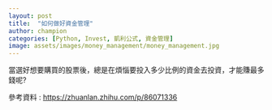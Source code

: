 ```yaml
---
layout: post
title:  "如何做好資金管理"
author: champion
categories: [Python, Invest, 凱利公式, 資金管理]
image: assets/images/money_management/money_management.jpg
---
```

當選好想要購買的股票後，總是在煩惱要投入多少比例的資金去投資，才能賺最多錢呢?



參考資料 : https://zhuanlan.zhihu.com/p/86071336